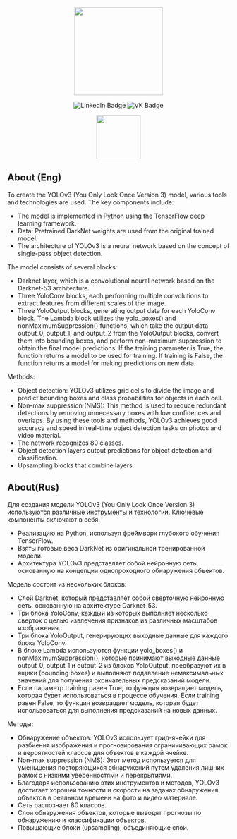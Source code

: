 <div id="header" align="center">
  <img src="https://media.giphy.com/media/M9gbBd9nbDrOTu1Mqx/giphy.gif" width="200"/>
</div>
</p>

<div id="badges" align="center">
  <img src="https://img.shields.io/badge/LinkedIn-blue?style=for-the-badge&logo=linkedin&logoColor=white" alt="LinkedIn Badge"/>
  <img src="https://img.shields.io/badge/YouTube-red?style=for-the-badge&logo=youtube&logoColor=blue" alt="VK Badge"/>

</div>

<p align="center">
   <img src="https://media.giphy.com/media/VYPDYUBR9bGEIYtz5s/giphy.gif?cid=ecf05e47pdggmnkmdmfzgcp00hq8cg5nmxrnb2w5m8e8c36t&ep=v1_gifs_search&rid=giphy.gif&ct=g" width="100">
</p>

## About (Eng)

To create the YOLOv3 (You Only Look Once Version 3) model, various tools and technologies are used. The key components include:
* The model is implemented in Python using the TensorFlow deep learning framework.
* Data: Pretrained DarkNet weights are used from the original trained model.
* The architecture of YOLOv3 is a neural network based on the concept of single-pass object detection.

The model consists of several blocks:
* Darknet layer, which is a convolutional neural network based on the Darknet-53 architecture.
* Three YoloConv blocks, each performing multiple convolutions to extract features from different scales of the image.
* Three YoloOutput blocks, generating output data for each YoloConv block. The Lambda block utilizes the yolo_boxes() and nonMaximumSuppression() functions, which take the output data output_0, output_1, and output_2 from the YoloOutput blocks, convert them into bounding boxes, and perform non-maximum suppression to obtain the final model predictions. If the training parameter is True, the function returns a model to be used for training. If training is False, the function returns a model for making predictions on new data.

Methods: 
* Object detection: YOLOv3 utilizes grid cells to divide the image and predict bounding boxes and class probabilities for objects in each cell.
* Non-max suppression (NMS): This method is used to reduce redundant detections by removing unnecessary boxes with low confidences and overlaps. By using these tools and methods, YOLOv3 achieves good accuracy and speed in real-time object detection tasks on photos and video material.
* The network recognizes 80 classes.
* Object detection layers output predictions for object detection and classification.
*  Upsampling blocks that combine layers.

## About(Rus)

Для создания модели YOLOv3 (You Only Look Once Version 3) используются различные инструменты и технологии. Ключевые компоненты включают в себя:
* Реализацию на Python, используя фреймворк глубокого обучения TensorFlow.
* Взяты готовые веса DarkNet из оригинальной тренированной модели.
* Архитектура YOLOv3 представляет собой нейронную сеть, основанную на концепции однопроходного обнаружения объектов.

Модель состоит из нескольких блоков:
* Слой Darknet, который представляет собой сверточную нейронную сеть, основанную на архитектуре Darknet-53.
* Три блока YoloConv, каждый из которых выполняет несколько сверток с целью извлечения признаков из различных масштабов изображения.
* Три блока YoloOutput, генерирующих выходные данные для каждого блока YoloConv.
* В блоке Lambda используются функции yolo_boxes() и nonMaximumSuppression(), которые принимают выходные данные output_0, output_1 и output_2 из блоков YoloOutput, преобразуют их в ящики (bounding boxes) и выполняют подавление немаксимальных значений для получения окончательных предсказаний модели.
* Если параметр training равен True, то функция возвращает модель, которая будет использоваться в процессе обучения. Если training равен False, то функция возвращает модель, которая будет использоваться для выполнения предсказаний на новых данных.

Методы:
* Обнаружение объектов: YOLOv3 использует грид-ячейки для разбиения изображения и прогнозирования ограничивающих рамок и вероятностей классов для объектов в каждой ячейке.
* Non-max suppression (NMS): Этот метод используется для уменьшения повторяющихся обнаружений путем удаления лишних рамок с низкими уверенностями и перекрытиями.
* Благодаря использованию этих инструментов и методов, YOLOv3 достигает хорошей точности и скорости на задачах обнаружения объектов в реальном времени на фото и видео материале.
* Сеть распознает 80 классов.
* Слои обнаружения объектов, которые выводят прогнозы по обнаружению и классификации объектов.
* Повышающие блоки (upsampling), объединяющие слои.



